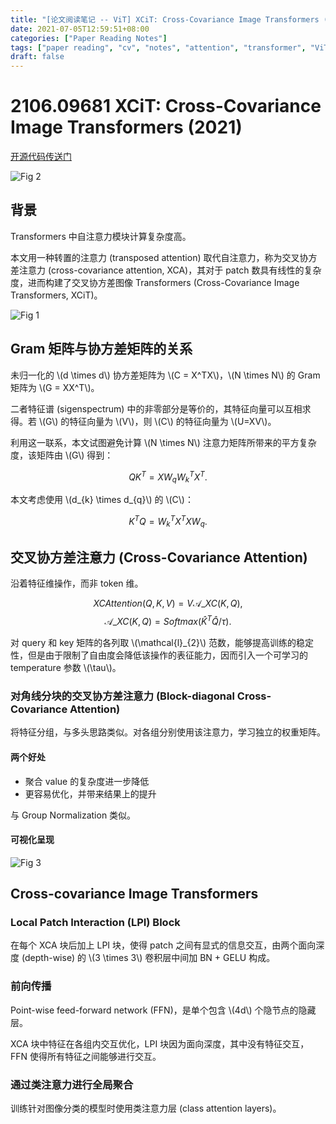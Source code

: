 ```yaml
---
title: "[论文阅读笔记 -- ViT] XCiT: Cross-Covariance Image Transformers (2021)"
date: 2021-07-05T12:59:51+08:00
categories: ["Paper Reading Notes"]
tags: ["paper reading", "cv", "notes", "attention", "transformer", "ViT"]
draft: false
---
```


# 2106.09681 XCiT: Cross-Covariance Image Transformers (2021)

[开源代码传送门](https://github.com/facebookresearch/xcit)

![Fig 2](/images/2021/PRN32/2.png)

## 背景

Transformers 中自注意力模块计算复杂度高。  

本文用一种转置的注意力 (transposed attention) 取代自注意力，称为交叉协方差注意力 (cross-covariance attention, XCA)，其对于 patch 数具有线性的复杂度，进而构建了交叉协方差图像 Transformers (Cross-Covariance Image Transformers, XCiT)。  

![Fig 1](/images/2021/PRN32/1.png)

## Gram 矩阵与协方差矩阵的关系

未归一化的 \\(d \times d\\) 协方差矩阵为 \\(C = X^TX\\)，\\(N \times N\\) 的 Gram 矩阵为 \\(G = XX^T\\)。  

二者特征谱 (sigenspectrum) 中的非零部分是等价的，其特征向量可以互相求得。若 \\(G\\) 的特征向量为 \\(V\\)，则 \\(C\\) 的特征向量为 \\(U=XV\\)。  

利用这一联系，本文试图避免计算 \\(N \times N\\) 注意力矩阵所带来的平方复杂度，该矩阵由 \\(G\\) 得到：  

$$QK^T = XW_{q}W_{k}^TX^T.$$  

本文考虑使用 \\(d_{k} \times d_{q}\\) 的 \\(C\\)：  

$$K^TQ = W_{k}^TX^TXW_{q}.$$  

## 交叉协方差注意力 (Cross-Covariance Attention)

沿着特征维操作，而非 token 维。  

$$XCAttention(Q, K, V) = V\mathcal{A}\_{XC}(K, Q),$$
$$\mathcal{A}\_{XC}(K, Q) = Softmax(\hat{K}^T\hat{Q} / \tau).$$  

对 query 和 key 矩阵的各列取 \\(\mathcal{l}\_{2}\\) 范数，能够提高训练的稳定性，但是由于限制了自由度会降低该操作的表征能力，因而引入一个可学习的 temperature 参数 \\(\tau\\)。  

### 对角线分块的交叉协方差注意力 (Block-diagonal Cross-Covariance Attention)

将特征分组，与多头思路类似。对各组分别使用该注意力，学习独立的权重矩阵。

#### 两个好处
+ 聚合 value 的复杂度进一步降低
+ 更容易优化，并带来结果上的提升  

与 Group Normalization 类似。  

#### 可视化呈现

![Fig 3](/images/2021/PRN32/3.png)

## Cross-covariance Image Transformers

### Local Patch Interaction (LPI) Block

在每个 XCA 块后加上 LPI 块，使得 patch 之间有显式的信息交互，由两个面向深度 (depth-wise) 的 \\(3 \times 3\\) 卷积层中间加 BN + GELU 构成。  

### 前向传播

Point-wise feed-forward network (FFN)，是单个包含 \\(4d\\) 个隐节点的隐藏层。  

XCA 块中特征在各组内交互优化，LPI 块因为面向深度，其中没有特征交互，FFN 使得所有特征之间能够进行交互。  

### 通过类注意力进行全局聚合

训练针对图像分类的模型时使用类注意力层 (class attention layers)。  
